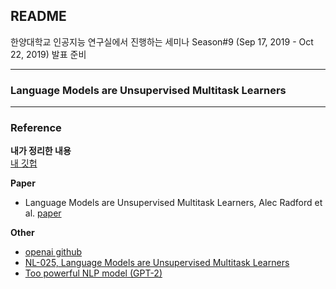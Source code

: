 ## README  
한양대학교 인공지능 연구실에서 진행하는 세미나  Season#9 (Sep 17, 2019 - Oct 22, 2019) 발표 준비  

---
### Language Models are Unsupervised Multitask Learners  
---

### Reference  
**내가 정리한 내용**  
[내 깃헙](https://github.com/Yuri-Kim/TIL/blob/master/Paper%20Review/Language%20Models%20are%20Unsupervised%20Multitask%20Learners.md)

**Paper**  
- Language Models are Unsupervised Multitask Learners, Alec Radford et al. [paper](https://d4mucfpksywv.cloudfront.net/better-language-models/language_models_are_unsupervised_multitask_learners.pdf)  

**Other**  
- [openai github](https://github.com/openai/gpt-2) 
- [NL-025, Language Models are Unsupervised Multitask Learners](https://ai-information.blogspot.com/2019/02/language-models-are-unsupervised_21.html)  
- [Too powerful NLP model (GPT-2)](https://towardsdatascience.com/too-powerful-nlp-model-generative-pre-training-2-4cc6afb6655)  
<!--stackedit_data:
eyJoaXN0b3J5IjpbLTU0NjEzNDQ4OF19
-->